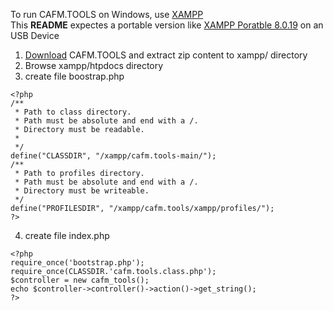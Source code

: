 To run CAFM.TOOLS on Windows, use [XAMPP](https://www.apachefriends.org/de/index.html)    
This **README** expectes a portable version like [XAMPP Poratble 8.0.19](https://sourceforge.net/projects/xampp/files/XAMPP%20Windows/8.0.19/xampp-portable-windows-x64-8.0.19-0-VS16.zip/download) on an USB Device  
  
1. [Download](https://github.com/cafmone/cafm.tools/archive/refs/heads/main.zip) CAFM.TOOLS and extract zip content to xampp/ directory   
2. Browse xampp/htpdocs directory  
3. create file boostrap.php  
```
<?php
/** 
 * Path to class directory.
 * Path must be absolute and end with a /.
 * Directory must be readable.
 * 
 */
define("CLASSDIR", "/xampp/cafm.tools-main/");
/** 
 * Path to profiles directory.
 * Path must be absolute and end with a /.
 * Directory must be writeable.
 */
define("PROFILESDIR", "/xampp/cafm.tools/xampp/profiles/");
?>
```
4. create file index.php  
```
<?php
require_once('bootstrap.php');
require_once(CLASSDIR.'cafm.tools.class.php');
$controller = new cafm_tools();
echo $controller->controller()->action()->get_string();
?>
```

